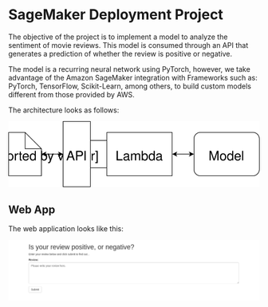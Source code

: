 # SageMaker Deployment Project

The objective of the project is to implement a model to analyze the sentiment of movie reviews. This model is consumed through an API that generates a prediction of whether the review is positive or negative.

The model is a recurring neural network using PyTorch, however, we take advantage of the Amazon SageMaker integration with Frameworks such as: PyTorch, TensorFlow, Scikit-Learn, among others, to build custom models different from those provided by AWS.

The architecture looks as follows:

<img src="Web App Diagram.svg" alt=""/>

## Web App

The web application looks like this:

<img src="web_app.png" alt=""/>


